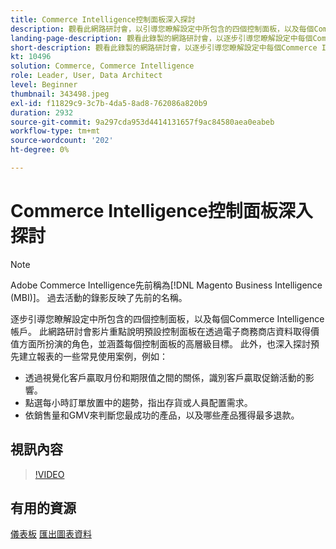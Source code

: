 ```yaml
---
title: Commerce Intelligence控制面板深入探討
description: 觀看此網路研討會，以引導您瞭解設定中所包含的四個控制面板，以及每個Commerce Intelligence帳戶。
landing-page-description: 觀看此錄製的網路研討會，以逐步引導您瞭解設定中每個Commerce Intelligence帳戶的四個控制面板。
short-description: 觀看此錄製的網路研討會，以逐步引導您瞭解設定中每個Commerce Intelligence帳戶的四個控制面板。
kt: 10496
solution: Commerce, Commerce Intelligence
role: Leader, User, Data Architect
level: Beginner
thumbnail: 343498.jpeg
exl-id: f11829c9-3c7b-4da5-8ad8-762086a820b9
duration: 2932
source-git-commit: 9a297cda953d4414131657f9ac84580aea0eabeb
workflow-type: tm+mt
source-wordcount: '202'
ht-degree: 0%

---
```


# Commerce Intelligence控制面板深入探討

>[!NOTE]
>
>Adobe Commerce Intelligence先前稱為[!DNL Magento Business Intelligence (MBI)]。 過去活動的錄影反映了先前的名稱。

逐步引導您瞭解設定中所包含的四個控制面板，以及每個Commerce Intelligence帳戶。 此網路研討會影片重點說明預設控制面板在透過電子商務商店資料取得價值方面所扮演的角色，並涵蓋每個控制面板的高層級目標。 此外，也深入探討預先建立報表的一些常見使用案例，例如：

- 透過視覺化客戶贏取月份和期限值之間的關係，識別客戶贏取促銷活動的影響。
- 點選每小時訂單放置中的趨勢，指出存貨或人員配置需求。
- 依銷售量和GMV來判斷您最成功的產品，以及哪些產品獲得最多退款。

## 視訊內容

>[!VIDEO](https://video.tv.adobe.com/v/343498?quality=12&learn=on)

## 有用的資源

[儀表板](https://experienceleague.adobe.com/docs/commerce-business-intelligence/mbi/build/dashboards/ess-dashboards.html?lang=zh-Hant)
[匯出圖表資料](https://experienceleague.adobe.com/docs/commerce-business-intelligence/mbi/build/share/exp-chart-dash.html?lang=zh-Hant)
